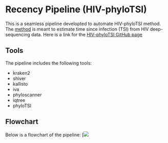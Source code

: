 # Recency Pipeline (HIV-phyloTSI)
This is a seamless pipeline developted to automate HIV-phyloTSI method. The [method](https://www.medrxiv.org/content/10.1101/2022.05.15.22275117v1) is meant to estimate time since infection (TSI) from HIV deep-sequencing data. Here is a link for the [HIV-phyloTSI GitHub page](https://github.com/BDI-pathogens/HIV-phyloTSI/tree/main)

## Tools
The pipeline includes the following tools:
- kraken2
- shiver
- kallisto
- iva
- phyloscanner
- iqtree
- phyloTSI

## Flowchart
 Below is a flowchart of the pipeline:
 [![]([![](https://mermaid.ink/img/pako:eNqNVl1v2zgQ_CuBnhygLSSS_spDATWWW10c2bHUoqlcEIxEx7yTJVWieyma_PcjbXFtKUZxecrO7HKH1O7Av62kSLl1Za2z4t9kwyp5EU1W-YX6K-1e73rD8pxn79ZVsV0wubm8bDinzU1FxhdMVDUkoF7vAgIc3yzdGy9A9HrmhqE_vf_eMOQ0rX8aDE6DYewHfuS7Mz90I38emPJRfOPOFBjNqR9MvK8GH_fipNg-iJx_B8X2MffusxtEJtdx4g9eGFF1-Mfg1jshUDx1w-iO-hP6yXMn3hIYHPtfXHo9DyL_YwgoifdnvML7Z9QMzmDDM9govnUXcNJYRVMTIVvnZxlPJOQj5_UZCMV_zf2AqlLQhHD8wb2lS2-qb3cdfgGCwKH6ox4PUZfYsvIYqwusMyYlz4_Y8IwgfYEbj0ZLzzt2H7emw25FTitCr9tgrDCRSV4dIRL7d7qF6YBbs4Rbw4TPyMSjWJdTN3Bn96EPSnFLKWkpJS2lpDXxBMeLT_ezOY1CH2adxIulF0Vq_FWfCV3M5jBrpKWXtPTaF2_fvn9ONrTia7p5ekDP-jubkTDkmtXyBy31Eioem5fe0-nDCYQ1pParHfbbITGLdwidTjzq0EbN6BCP_yzO0GND_8OyTNSyoCJP-ZO6J0t1nmPD7nb6OE4D9P_cyUGwy_-zAMOKd27ukAYYwlo3wKBbAsCgWzI0XdUqUVY97lu2HvNZ5EKmojolnOZZHXjX8QFANlhBAzjgA6aTHhjVbq2HBoEjGPbvQjlF2vAEdxoiGKPmaoiATZgTHth2P5gipeor6i5d2agPHnJy_VK1LXaS5uqrp7psAM7SlA3BVhpgBJ5yADDqAk4XsDsAGoOxNBmwFtiIY5l41I-yH0NaFrWQoshryp8SUXOtFRPwHVMkfsiKc80NW5w2ny4Au9ZcDI_AhfbAXkTOsl-qG9XH1u9KJmvJJE3qn6cfqilQ5tMFnC5gdwA8BqtqMgj41EGFrIXuR-uk2OXyWblSJ6HMCmlYbWHWG2vLqy0TqfpB8Vsnryy54Vu-sq7Uvylfs10mV9Yqf1GpbCeL8FeeWFey2vE31q5MmeQTwR4rtrWu1iyrFVqy_FtRmPjlPzUDZ3Y?type=png)](https://mermaid.live/edit#pako:eNqNVl1v2zgQ_CuBnhygLSSS_spDATWWW10c2bHUoqlcEIxEx7yTJVWieyma_PcjbXFtKUZxecrO7HKH1O7Av62kSLl1Za2z4t9kwyp5EU1W-YX6K-1e73rD8pxn79ZVsV0wubm8bDinzU1FxhdMVDUkoF7vAgIc3yzdGy9A9HrmhqE_vf_eMOQ0rX8aDE6DYewHfuS7Mz90I38emPJRfOPOFBjNqR9MvK8GH_fipNg-iJx_B8X2MffusxtEJtdx4g9eGFF1-Mfg1jshUDx1w-iO-hP6yXMn3hIYHPtfXHo9DyL_YwgoifdnvML7Z9QMzmDDM9govnUXcNJYRVMTIVvnZxlPJOQj5_UZCMV_zf2AqlLQhHD8wb2lS2-qb3cdfgGCwKH6ox4PUZfYsvIYqwusMyYlz4_Y8IwgfYEbj0ZLzzt2H7emw25FTitCr9tgrDCRSV4dIRL7d7qF6YBbs4Rbw4TPyMSjWJdTN3Bn96EPSnFLKWkpJS2lpDXxBMeLT_ezOY1CH2adxIulF0Vq_FWfCV3M5jBrpKWXtPTaF2_fvn9ONrTia7p5ekDP-jubkTDkmtXyBy31Eioem5fe0-nDCYQ1pParHfbbITGLdwidTjzq0EbN6BCP_yzO0GND_8OyTNSyoCJP-ZO6J0t1nmPD7nb6OE4D9P_cyUGwy_-zAMOKd27ukAYYwlo3wKBbAsCgWzI0XdUqUVY97lu2HvNZ5EKmojolnOZZHXjX8QFANlhBAzjgA6aTHhjVbq2HBoEjGPbvQjlF2vAEdxoiGKPmaoiATZgTHth2P5gipeor6i5d2agPHnJy_VK1LXaS5uqrp7psAM7SlA3BVhpgBJ5yADDqAk4XsDsAGoOxNBmwFtiIY5l41I-yH0NaFrWQoshryp8SUXOtFRPwHVMkfsiKc80NW5w2ny4Au9ZcDI_AhfbAXkTOsl-qG9XH1u9KJmvJJE3qn6cfqilQ5tMFnC5gdwA8BqtqMgj41EGFrIXuR-uk2OXyWblSJ6HMCmlYbWHWG2vLqy0TqfpB8Vsnryy54Vu-sq7Uvylfs10mV9Yqf1GpbCeL8FeeWFey2vE31q5MmeQTwR4rtrWu1iyrFVqy_FtRmPjlPzUDZ3Y))

 
 
